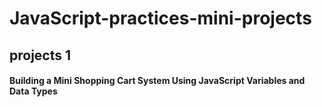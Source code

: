 # JavaScript-practices-mini-projects
<h2>projects 1</h2>
<h4>Building a Mini Shopping Cart System Using JavaScript Variables and Data Types</h4>
